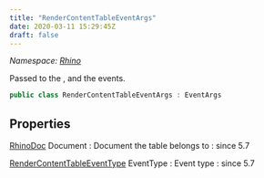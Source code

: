 ```yaml
---
title: "RenderContentTableEventArgs"
date: 2020-03-11 15:29:45Z
draft: false
---
```


*Namespace: [Rhino](../)*

Passed to the ,  and the
      events.
```cs
public class RenderContentTableEventArgs : EventArgs
```
## Properties

[RhinoDoc](/rhinocommon/rhino/rhinodoc/) Document
: Document the table belongs to
: since 5.7

[RenderContentTableEventType](/rhinocommon/rhino/rhinodoc/rendercontenttableeventtype/) EventType
: Event type
: since 5.7
